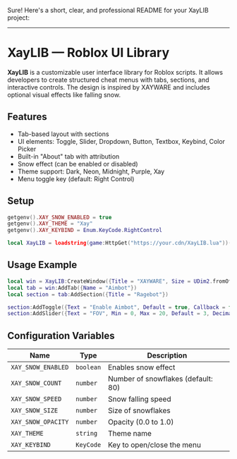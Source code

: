 Sure! Here's a short, clear, and professional README for your XayLIB project:

---

# XayLIB — Roblox UI Library

**XayLIB** is a customizable user interface library for Roblox scripts. It allows developers to create structured cheat menus with tabs, sections, and interactive controls. The design is inspired by XAYWARE and includes optional visual effects like falling snow.

## Features

- Tab-based layout with sections
- UI elements: Toggle, Slider, Dropdown, Button, Textbox, Keybind, Color Picker
- Built-in "About" tab with attribution
- Snow effect (can be enabled or disabled)
- Theme support: Dark, Neon, Midnight, Purple, Xay
- Menu toggle key (default: Right Control)

## Setup

```lua
getgenv().XAY_SNOW_ENABLED = true
getgenv().XAY_THEME = "Xay"
getgenv().XAY_KEYBIND = Enum.KeyCode.RightControl

local XayLIB = loadstring(game:HttpGet("https://your.cdn/XayLIB.lua"))()
```

## Usage Example

```lua
local win = XayLIB:CreateWindow({Title = "XAYWARE", Size = UDim2.fromOffset(720, 420)})
local tab = win:AddTab({Name = "Aimbot"})
local section = tab:AddSection({Title = "Ragebot"})

section:AddToggle({Text = "Enable Aimbot", Default = true, Callback = function(state) print(state) end})
section:AddSlider({Text = "FOV", Min = 0, Max = 20, Default = 3, Decimals = 1, Callback = function(val) print(val) end})
```

## Configuration Variables

| Name               | Type      | Description                          |
|--------------------|-----------|--------------------------------------|
| `XAY_SNOW_ENABLED` | `boolean` | Enables snow effect                  |
| `XAY_SNOW_COUNT`   | `number`  | Number of snowflakes (default: 80)  |
| `XAY_SNOW_SPEED`   | `number`  | Snow falling speed                   |
| `XAY_SNOW_SIZE`    | `number`  | Size of snowflakes                   |
| `XAY_SNOW_OPACITY` | `number`  | Opacity (0.0 to 1.0)                 |
| `XAY_THEME`        | `string`  | Theme name                           |
| `XAY_KEYBIND`      | `KeyCode` | Key to open/close the menu           |
